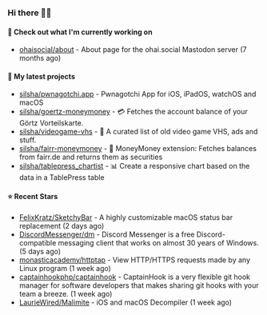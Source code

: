 ### Hi there 🦊👋

#### 👷 Check out what I'm currently working on

- [ohaisocial/about](https://github.com/ohaisocial/about) - About page for the ohai.social Mastodon server (7 months ago)

#### 🌱 My latest projects

- [silsha/pwnagotchi.app](https://github.com/silsha/pwnagotchi.app) - Pwnagotchi App for iOS, iPadOS, watchOS and macOS
- [silsha/goertz-moneymoney](https://github.com/silsha/goertz-moneymoney) - 💳 Fetches the account balance of your Görtz Vorteilskarte.
- [silsha/videogame-vhs](https://github.com/silsha/videogame-vhs) - 👾 A curated list of old video game VHS, ads and stuff.
- [silsha/fairr-moneymoney](https://github.com/silsha/fairr-moneymoney) - 💸 MoneyMoney extension: Fetches balances from fairr.de and returns them as securities
- [silsha/tablepress_chartist](https://github.com/silsha/tablepress_chartist) - 📊 Create a responsive chart based on the data in a TablePress table

#### ⭐ Recent Stars

- [FelixKratz/SketchyBar](https://github.com/FelixKratz/SketchyBar) - A highly customizable macOS status bar replacement (2 days ago)
- [DiscordMessenger/dm](https://github.com/DiscordMessenger/dm) - Discord Messenger is a free Discord-compatible messaging client that works on almost 30 years of Windows. (5 days ago)
- [monasticacademy/httptap](https://github.com/monasticacademy/httptap) - View HTTP/HTTPS requests made by any Linux program (1 week ago)
- [captainhookphp/captainhook](https://github.com/captainhookphp/captainhook) - CaptainHook is a very flexible git hook manager for software developers that makes sharing git hooks with your team a breeze. (1 week ago)
- [LaurieWired/Malimite](https://github.com/LaurieWired/Malimite) - iOS and macOS Decompiler (1 week ago)
